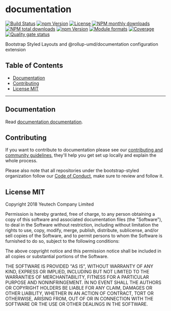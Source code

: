 # documentation

[![Build Status](https://travis-ci.org/bootstrap-styled/documentation.svg?branch=master)](https://travis-ci.org/bootstrap-styled/documentation) [![npm Version](https://img.shields.io/npm/v/@bootstrap-styled/documentation.svg?style=flat)](https://www.npmjs.com/package/@bootstrap-styled/documentation) [![License](https://img.shields.io/npm/l/@bootstrap-styled/documentation.svg?style=flat)](https://www.npmjs.com/package/@bootstrap-styled/documentation) [![NPM monthly downloads](https://img.shields.io/npm/dm/@bootstrap-styled/documentation.svg?style=flat)](https://npmjs.org/package/@bootstrap-styled/documentation) [![NPM total downloads](https://img.shields.io/npm/dt/@bootstrap-styled/documentation.svg?style=flat)](https://npmjs.org/package/@bootstrap-styled/documentation) [![npm Version](https://img.shields.io/node/v/@bootstrap-styled/documentation.svg?style=flat)](https://www.npmjs.com/package/@bootstrap-styled/documentation) [![Module formats](https://img.shields.io/badge/module%20formats-umd%2C%20cjs%2C%20esm-green.svg?style=flat)](https://www.npmjs.com/package/@bootstrap-styled/documentation)
[![Coverage](https://sonarcloud.io/api/project_badges/measure?project=com.github.bootstrap-styled.documentation&metric=coverage)](https://sonarcloud.io/dashboard?id=com.github.bootstrap-styled.documentation) [![Quality gate status](https://sonarcloud.io/api/project_badges/measure?project=com.github.bootstrap-styled.documentation&metric=alert_status)](https://sonarcloud.io/dashboard?id=com.github.bootstrap-styled.documentation)

Bootstrap Styled Layouts and @rollup-umd/documentation configuration extension


## Table of Contents

  - [Documentation](#documentation)
  - [Contributing](#contributing)
  - [License MIT](#license-mit)

---

## Documentation

Read [documentation documentation](https://bootstrap-styled.github.io/documentation).


## Contributing

If you want to contribute to documentation please see our [contributing and community guidelines](https://github.com/bootstrap-styled/documentation/blob/master/CONTRIBUTING.md), they\'ll help you get set up locally and explain the whole process.

Please also note that all repositories under the bootstrap-styled organization follow our [Code of Conduct](https://github.com/bootstrap-styled/documentation/blob/master/CODE_OF_CONDUCT.md), make sure to review and follow it.

## License MIT

Copyright 2018 Yeutech Company Limited

Permission is hereby granted, free of charge, to any person obtaining a copy of this software and associated documentation files (the "Software"), to deal in the Software without restriction, including without limitation the rights to use, copy, modify, merge, publish, distribute, sublicense, and/or sell copies of the Software, and to permit persons to whom the Software is furnished to do so, subject to the following conditions:

The above copyright notice and this permission notice shall be included in all copies or substantial portions of the Software.

THE SOFTWARE IS PROVIDED "AS IS", WITHOUT WARRANTY OF ANY KIND, EXPRESS OR IMPLIED, INCLUDING BUT NOT LIMITED TO THE WARRANTIES OF MERCHANTABILITY, FITNESS FOR A PARTICULAR PURPOSE AND NONINFRINGEMENT. IN NO EVENT SHALL THE AUTHORS OR COPYRIGHT HOLDERS BE LIABLE FOR ANY CLAIM, DAMAGES OR OTHER LIABILITY, WHETHER IN AN ACTION OF CONTRACT, TORT OR OTHERWISE, ARISING FROM, OUT OF OR IN CONNECTION WITH THE SOFTWARE OR THE USE OR OTHER DEALINGS IN THE SOFTWARE.


